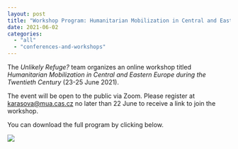 ```yaml
---
layout: post
title: "Workshop Program: Humanitarian Mobilization in Central and Eastern Europe during the Twentieth Century"
date: 2021-06-02
categories: 
  - "all"
  - "conferences-and-workshops"
---
```


The _Unlikely Refuge?_ team organizes an online workshop titled _Humanitarian Mobilization in Central and Eastern Europe during the Twentieth Century_ (23-25 June 2021).

The event will be open to the public via Zoom. Please register at [karasova@mua.cas.cz](mailto:karasova@mua.cas.cz) no later than 22 June to receive a link to join the workshop.

You can download the full program by clicking below.

[![](/assets/images/Program_Humanitarian-Mobilization_version-7-June-page-001-724x1024.jpg)](https://www.unlikely-refuge.eu/wp-content/uploads/2021/06/Program_Humanitarian-Mobilization_FINAL.pdf)
